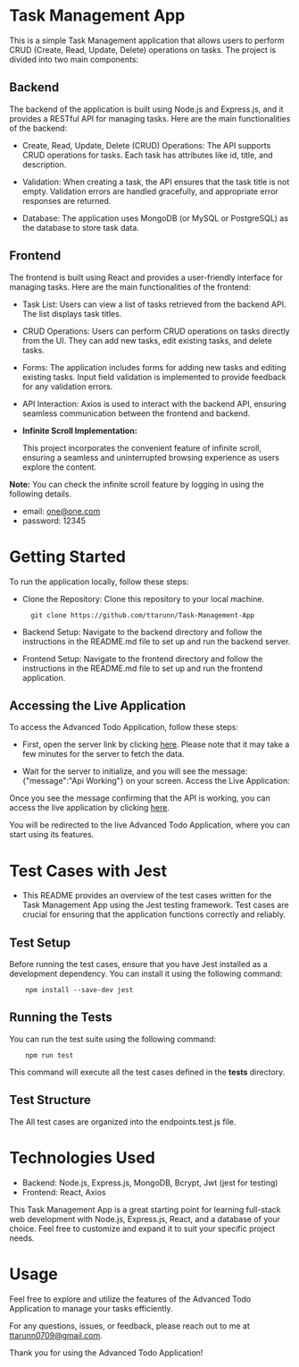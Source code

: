 # Task Management App

This is a simple Task Management application that allows users to perform CRUD (Create, Read, Update, Delete) operations on tasks. The project is divided into two main components:

## Backend

The backend of the application is built using Node.js and Express.js, and it provides a RESTful API for managing tasks. Here are the main functionalities of the backend:

- Create, Read, Update, Delete (CRUD) Operations: The API supports CRUD operations for tasks. Each task has attributes like id, title, and description.

- Validation: When creating a task, the API ensures that the task title is not empty. Validation errors are handled gracefully, and appropriate error responses are returned.

- Database: The application uses MongoDB (or MySQL or PostgreSQL) as the database to store task data.

## Frontend

The frontend is built using React and provides a user-friendly interface for managing tasks. Here are the main functionalities of the frontend:

- Task List: Users can view a list of tasks retrieved from the backend API. The list displays task titles.

- CRUD Operations: Users can perform CRUD operations on tasks directly from the UI. They can add new tasks, edit existing tasks, and delete tasks.

- Forms: The application includes forms for adding new tasks and editing existing tasks. Input field validation is implemented to provide feedback for any validation errors.

- API Interaction: Axios is used to interact with the backend API, ensuring seamless communication between the frontend and backend.

- **Infinite Scroll Implementation:**

   This project incorporates the convenient feature of infinite scroll, ensuring a seamless and uninterrupted browsing experience as users explore the content.

**Note:** You can check the infinite scroll feature by logging in using the following details.
   - email: one@one.com
   - password: 12345

# Getting Started

To run the application locally, follow these steps:

- Clone the Repository: Clone this repository to your local machine.

        git clone https://github.com/ttarunn/Task-Management-App

- Backend Setup: Navigate to the backend directory and follow the instructions in the README.md file to set up and run the backend server.

- Frontend Setup: Navigate to the frontend directory and follow the instructions in the README.md file to set up and run the frontend application.


## Accessing the Live Application

To access the Advanced Todo Application, follow these steps:

- First, open the server link by clicking [here](https://adv-todo.onrender.com/). Please note that it may take a few minutes for the server to fetch the data.

- Wait for the server to initialize, and you will see the message: {"message":"Api Working"} on your screen.
Access the Live Application:

Once you see the message confirming that the API is working, you can access the live application by clicking [here](https://adv-todo.netlify.app/).

You will be redirected to the live Advanced Todo Application, where you can start using its features.


# Test Cases with Jest

- This README provides an overview of the test cases written for the Task Management App using the Jest testing framework. Test cases are crucial for ensuring that the application functions correctly and reliably.

## Test Setup

Before running the test cases, ensure that you have Jest installed as a development dependency. You can install it using the following command:

        npm install --save-dev jest

## Running the Tests

You can run the test suite using the following command: 

        npm run test
        
This command will execute all the test cases defined in the __tests__ directory.

## Test Structure

The All test cases are organized into the endpoints.test.js file.

# Technologies Used

- Backend: Node.js, Express.js, MongoDB, Bcrypt, Jwt (jest for testing)
- Frontend: React, Axios

This Task Management App is a great starting point for learning full-stack web development with Node.js, Express.js, React, and a database of your choice. Feel free to customize and expand it to suit your specific project needs.

# Usage

Feel free to explore and utilize the features of the Advanced Todo Application to manage your tasks efficiently.

For any questions, issues, or feedback, please reach out to me at ttarunn0709@gmail.com.

Thank you for using the Advanced Todo Application!
